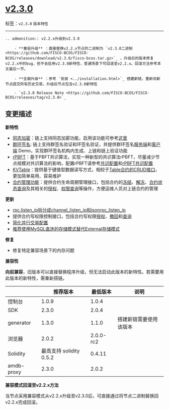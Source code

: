 # [v2.3.0](https://github.com/FISCO-BCOS/FISCO-BCOS/releases/tag/v2.3.0)

标签：``v2.3.0`` ``版本特性`` 

---
```eval_rst
.. admonition:: v2.2.x升级到v2.3.0

    - **兼容升级** ：直接替换v2.2.x节点的二进制为 `v2.3.0二进制 <https://github.com/FISCO-BCOS/FISCO-BCOS/releases/download/v2.3.0/fisco-bcos.tar.gz>`_ ，升级后的版本修复v2.2.x中的bug，但不会启用v2.3.0新特性，普通场景下可回滚至v2.2.x。回滚方法参考本文最后一节。

    - **全面升级** ：参考 `安装 <../installation.html>`_ 搭建新链，重新向新节点提交所有历史交易，升级后节点包含v2.3.0新特性

    - `v2.3.0 Release Note <https://github.com/FISCO-BCOS/FISCO-BCOS/releases/tag/v2.3.0>`_
```

## 变更描述

**新特性**

- [同态加密](../manual/privacy.html#id2)：链上支持同态加密功能，启用该功能可参考[这里](../manual/privacy.html#id12)
- [群环签名](../manual/privacy.html#id7): 链上支持群签名验证和环签名验证，并提供群环签名[服务端](https://github.com/FISCO-BCOS/group-signature-server)和[客户端](https://github.com/FISCO-BCOS/group-signature-client) Demo，实现群环签名机构内生成、上链和链上验证功能
- [rPBFT](../design/consensus/rpbft.md)：基于PBFT共识算法，实现一种新型的共识算法rPBFT，尽量减少节点规模对共识算法的影响，配置rPBFT请参考[共识配置](../manual/configuration.html#id10)和[rPBFT共识配置](../manual/configuration.html#rpbft)
- [KVTable](../manual/smart_contract.html#kvtable)：提供基于键值型数据读写方式，相较于[Table合约的CRUD接口](../manual/smart_contract.html#tablecrud)，更加简单易用、容易维护
- [合约管理功能](../design/features/contract_management.md)：提供合约生命周期管理接口，包括合约的[冻结](../console/console.html#freezecontract)、[解冻](../console/console.html#unfreezecontract)、[合约状态查询](../console/console.html#getcontractstatus)及其相关的[授权](../console/console.html#grantcontractstatusmanager)、[权限查询](../console/console.html#listcontractstatusmanager)等操作，方便运维人员对上链合约的管理


**更新**

- [rpc.listen_ip拆分成channel_listen_ip和jsonrpc_listen_ip](../manual/configuration.html#rpc)
- 提供合约写权限控制接口，包括合约写权限[授权](../console/console.html#grantcontractwritepermission)、[撤回](../console/console.html#revokecontractwritepermission)和[查询](../console/console.html#listcontractwritepermission)
- [简化并行交易配置](../manual/configuration.html#id25)
- [推荐使用MySQL直连的存储模式替代External存储模式](../manual/configuration.html#storage)


**修复**

- 修复特定兼容场景下的内存问题

**兼容性**

**向前兼容**，旧版本可以直接替换程序升级，但无法启动此版本的新特性。若需要用此版本的新特性，需重新搭链。

|            | 推荐版本                | 最低版本  | 说明                   |
| ---------- | ----------------------- | --------- | ---------------------- |
| 控制台     | 1.0.9                   | 1.0.4     |                        |
| SDK        | 2.3.0                   | 2.0.4     |                        |
| generator  | 1.3.0                   | 1.1.0     | 搭建新链需要使用该版本 |
| 浏览器     | 2.0.2                   | 2.0.0-rc2 |                        |
| Solidity   | 最高支持 solidity 0.5.2 | 0.4.11    |                        |
| amdb-proxy | 2.3.0                   | 2.0.2     |                        |

**兼容模式回滚至v2.2.x方法**

当节点采用兼容模式从v2.2.x升级至v2.3.0后，可直接通过将节点二进制替换回v2.2.x完成回滚。

